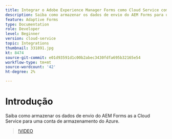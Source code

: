 ```yaml
---
title: Integrar o Adobe Experience Manager Forms como Cloud Service com o armazenamento do Azure
description: Saiba como armazenar os dados de envio do AEM Forms para uma conta de armazenamento do Azure.
feature: Adaptive Forms
type: Documentation
role: Developer
level: Beginner
version: cloud-service
topic: Integrations
thumbnail: 331891.jpg
kt: 8474
source-git-commit: e01d93591d1c00b2abec3430fdfa695b32165e54
workflow-type: tm+mt
source-wordcount: '42'
ht-degree: 2%

---
```


# Introdução

Saiba como armazenar os dados de envio do AEM Forms as a Cloud Service para uma conta de armazenamento do Azure.

>[!VIDEO](https://video.tv.adobe.com/v/331891/?quality=12&learn=on)
